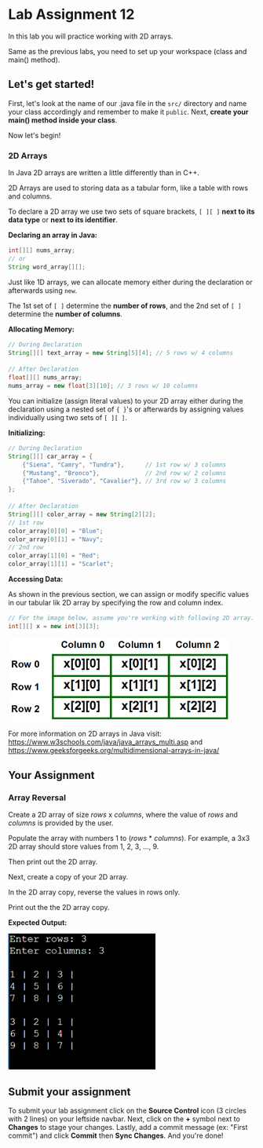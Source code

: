 # Lab Assignment 12

In this lab you will practice working with 2D arrays.

Same as the previous labs, you need to set up your workspace (class and main() method).

## Let's get started!

First, let's look at the name of our .java file in the `src/` directory and name your class accordingly and remember to make it `public`. Next, **create your main() method inside your class**.

Now let's begin!

### 2D Arrays

In Java 2D arrays are written a little differently than in C++.

2D Arrays are used to storing data as a tabular form, like a table with rows and columns. 

To declare a 2D array we use two sets of square brackets, `[ ][ ]` **next to its data type** or **next to its identifier**.

**Declaring an array in Java:**
```java
int[][] nums_array;
// or
String word_array[][];
```

Just like 1D arrays, we can allocate memory either during the declaration or afterwards using `new`.

The 1st set of `[ ]` determine the **number of rows**, and the 2nd set of `[ ]` determine the **number of columns**.

**Allocating Memory:**
```java
// During Declaration
String[][] text_array = new String[5][4]; // 5 rows w/ 4 columns

// After Declaration
float[][] nums_array;
nums_array = new float[3][10]; // 3 rows w/ 10 columns
```

You can initialize (assign literal values) to your 2D array either during the declaration using a nested set of `{ }`'s or afterwards by assigning values individually using two sets of `[ ][ ]`.

**Initializing:**
```java
// During Declaration
String[][] car_array = {
    {"Siena", "Camry", "Tundra"},      // 1st row w/ 3 columns
    {"Mustang", "Bronco"},             // 2nd row w/ 2 columns
    {"Tahoe", "Siverado", "Cavalier"}, // 3rd row w/ 3 columns
};

// After Declaration
String[][] color_array = new String[2][2];
// 1st row
color_array[0][0] = "Blue";
color_array[0][1] = "Navy";
// 2nd row
color_array[1][0] = "Red";
color_array[1][1] = "Scarlet";
```

**Accessing Data:**

As shown in the previous section, we can assign or modify specific values in our tabular lik 2D array by specifying the row and column index.

```java
// For the image below, assume you're working with following 2D array.
int[][] x = new int[3][3];
```

<img src="img/java_2darray.png" width="450px">

For more information on 2D arrays in Java visit: https://www.w3schools.com/java/java_arrays_multi.asp and https://www.geeksforgeeks.org/multidimensional-arrays-in-java/

## Your Assignment

### Array Reversal

Create a 2D array of size *rows* x *columns*, where the value of *rows* and *columns* is provided by the user.

Populate the array with numbers 1 to (*rows* * *columns*). For example, a 3x3 2D array should store values from 1, 2, 3, ..., 9.

Then print out the 2D array.

Next, create a copy of your 2D array.

In the 2D array copy, reverse the values in rows only.

Print out the the 2D array copy.

**Expected Output:**

<img src="img/lab_2darrays.PNG" width="300px">

## Submit your assignment

To submit your lab assignment click on the **Source Control** icon (3 circles with 2 lines) on your leftside navbar. Next, click on the **+** symbol next to **Changes** to stage your changes. Lastly, add a commit message (ex: "First commit") and click **Commit** then **Sync Changes**. And you're done!

